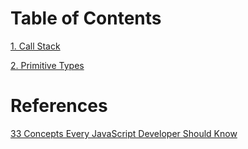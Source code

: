 # Table of Contents

[1. Call Stack](/call-stack/)

[2. Primitive Types](/primitive-types/)

# References

[33 Concepts Every JavaScript Developer Should Know](https://github.com/leonardomso/33-js-concepts)
